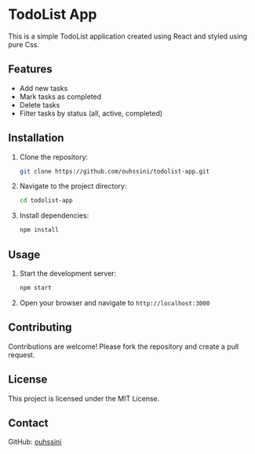 
# TodoList App

This is a simple TodoList application created using React and styled using pure Css.

## Features

- Add new tasks
- Mark tasks as completed
- Delete tasks
- Filter tasks by status (all, active, completed)

## Installation

1. Clone the repository:
    ```bash
    git clone https://github.com/ouhssini/todolist-app.git
    ```
2. Navigate to the project directory:
    ```bash
    cd todolist-app
    ```
3. Install dependencies:
    ```bash
    npm install
    ```

## Usage

1. Start the development server:
    ```bash
    npm start
    ```
2. Open your browser and navigate to `http://localhost:3000`

## Contributing

Contributions are welcome! Please fork the repository and create a pull request.

## License

This project is licensed under the MIT License.

## Contact

GitHub: [ouhssini](https://github.com/ouhssini)